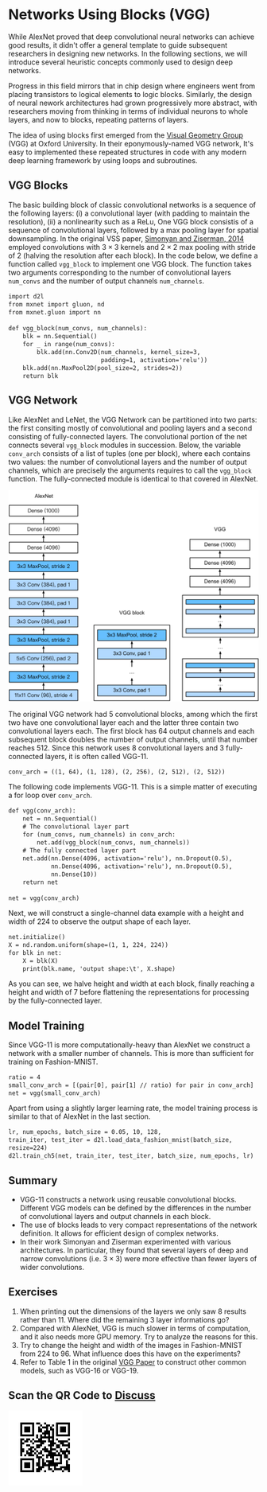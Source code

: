 # Networks Using Blocks (VGG)

While AlexNet proved that deep convolutional neural networks 
can achieve good results, it didn't offer a general template
to guide subsequent researchers in designing new networks. 
In the following sections, we will introduce several heuristic concepts
commonly used to design deep networks.

Progress in this field mirrors that in chip design 
where engineers went from placing transistors
to logical elements to logic blocks. 
Similarly, the design of neural nework architectures 
had grown progressively more abstract,
with researchers moving from thinking in terms of 
individual neurons to whole layers, 
and now to blocks, repeating patterns of layers.

The idea of using blocks first emerged from the 
[Visual Geometry Group](http://www.robots.ox.ac.uk/~vgg/) (VGG) 
at Oxford University. 
In their eponymously-named VGG network,
It's easy to implemented these repeated structures in code
with any modern deep learning framework by using loops and subroutines. 


## VGG Blocks

The basic building block of classic convolutional networks 
is a sequence of the following layers:
(i) a convolutional layer 
(with padding to maintain the resolution), 
(ii) a nonlinearity such as a ReLu,
One VGG block consistis of a sequence of convolutional layers, 
followed by a max pooling layer for spatial downsampling. 
In the original VSS paper,
[Simonyan and Ziserman, 2014](https://arxiv.org/abs/1409.1556) 
employed convolutions with $3\times3$ kernels 
and $2 \times 2$ max pooling with stride of $2$
(halving the resolution after each block). 
In the code below, we define a function called `vgg_block` 
to implement one VGG block. 
The function takes two arguments
corresponding to the number of convolutional layers `num_convs` 
and the number of output channels `num_channels`.

```{.python .input  n=1}
import d2l
from mxnet import gluon, nd
from mxnet.gluon import nn

def vgg_block(num_convs, num_channels):
    blk = nn.Sequential()
    for _ in range(num_convs):
        blk.add(nn.Conv2D(num_channels, kernel_size=3,
                          padding=1, activation='relu'))
    blk.add(nn.MaxPool2D(pool_size=2, strides=2))
    return blk
```

## VGG Network

Like AlexNet and LeNet, 
the VGG Network can be partitioned into two parts:
the first consiting mostly of convolutional and pooling layers
and a second consisting of fully-connected layers. 
The convolutional portion of the net connects several `vgg_block` modules 
in succession.
Below, the variable `conv_arch` consists of a list of tuples (one per block),
where each contains two values: the number of convolutional layers
and the number of output channels,
which are precisely the arguments requires to call 
the `vgg_block` function.
The fully-connected module is identical to that covered in AlexNet.

![Designing a network from building blocks](../img/vgg.svg)

The original VGG network had 5 convolutional blocks, 
among which the first two have one convolutional layer each 
and the latter three contain two convolutional layers each. 
The first block has 64 output channels
and each subsequent block doubles the number of output channels, 
until that number reaches $512$. 
Since this network uses $8$ convolutional layers 
and $3$ fully-connected layers, it is often called VGG-11.

```{.python .input  n=2}
conv_arch = ((1, 64), (1, 128), (2, 256), (2, 512), (2, 512))
```

The following code implements VGG-11. This is a simple matter of executing a for loop over `conv_arch`.

```{.python .input  n=3}
def vgg(conv_arch):
    net = nn.Sequential()
    # The convolutional layer part
    for (num_convs, num_channels) in conv_arch:
        net.add(vgg_block(num_convs, num_channels))
    # The fully connected layer part
    net.add(nn.Dense(4096, activation='relu'), nn.Dropout(0.5),
            nn.Dense(4096, activation='relu'), nn.Dropout(0.5),
            nn.Dense(10))
    return net

net = vgg(conv_arch)
```

Next, we will construct a single-channel data example 
with a height and width of 224 to observe the output shape of each layer.

```{.python .input  n=4}
net.initialize()
X = nd.random.uniform(shape=(1, 1, 224, 224))
for blk in net:
    X = blk(X)
    print(blk.name, 'output shape:\t', X.shape)
```

As you can see, we halve height and width at each block, 
finally reaching a height and width of 7 
before flattening the representations 
for processing by the fully-connected layer. 

## Model Training

Since VGG-11 is more computationally-heavy than AlexNet
we construct a network with a smaller number of channels. 
This is more than sufficient for training on Fashion-MNIST.

```{.python .input  n=5}
ratio = 4
small_conv_arch = [(pair[0], pair[1] // ratio) for pair in conv_arch]
net = vgg(small_conv_arch)
```

Apart from using a slightly larger learning rate, 
the model training process is similar to that of AlexNet in the last section.

```{.python .input}
lr, num_epochs, batch_size = 0.05, 10, 128, 
train_iter, test_iter = d2l.load_data_fashion_mnist(batch_size, resize=224)
d2l.train_ch5(net, train_iter, test_iter, batch_size, num_epochs, lr)
```

## Summary

* VGG-11 constructs a network using reusable convolutional blocks. Different VGG models can be defined by the differences in the number of convolutional layers and output channels in each block.
* The use of blocks leads to very compact representations of the network definition. It allows for efficient design of complex networks.
* In their work Simonyan and Ziserman experimented with various architectures. In particular, they found that several layers of deep and narrow convolutions (i.e. $3 \times 3$) were more effective than fewer layers of wider convolutions.

## Exercises

1. When printing out the dimensions of the layers we only saw 8 results rather than 11. Where did the remaining 3 layer informations go?
1. Compared with AlexNet, VGG is much slower in terms of computation, and it also needs more GPU memory. Try to analyze the reasons for this.
1. Try to change the height and width of the images in Fashion-MNIST from 224 to 96. What influence does this have on the experiments?
1. Refer to Table 1 in the original [VGG Paper](https://arxiv.org/abs/1409.1556) to construct other common models, such as VGG-16 or VGG-19.

## Scan the QR Code to [Discuss](https://discuss.mxnet.io/t/2355)

![](../img/qr_vgg.svg)
